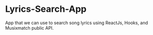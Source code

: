# Lyrics-Search-App
App that we can use to search song lyrics using ReactJs, Hooks, and Musixmatch public API.
